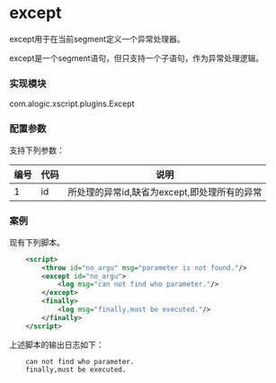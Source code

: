 except
======

except用于在当前segment定义一个异常处理器。

except是一个segment语句，但只支持一个子语句，作为异常处理逻辑。

### 实现模块

com.alogic.xscript.plugins.Except

### 配置参数

支持下列参数：

| 编号 | 代码 | 说明 |
| ---- | ---- | ---- |
| 1 | id | 所处理的异常id,缺省为except,即处理所有的异常 | 

### 案例

现有下列脚本。

```xml
	<script>
		<throw id="no_argu" msg="parameter is not found."/>
		<except id="no_argu">
			<log msg="can not find who parameter."/>
		</except>
		<finally>
			<log msg="finally,must be executed."/>
		</finally>
	</script>
```

上述脚本的输出日志如下：
```
	can not find who parameter.
	finally,must be executed.
```




